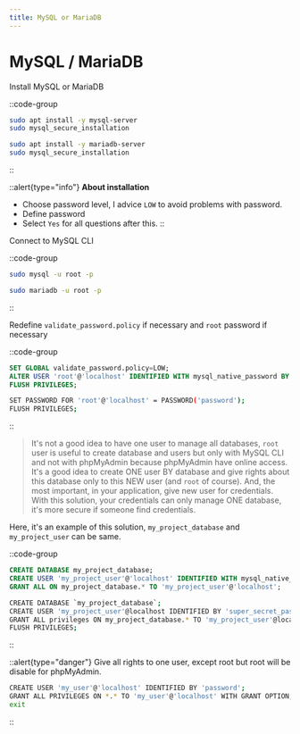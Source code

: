 ```yaml
---
title: MySQL or MariaDB
---
```


# MySQL / MariaDB

Install MySQL or MariaDB

::code-group
  ```bash [Ubuntu]
  sudo apt install -y mysql-server
  sudo mysql_secure_installation
  ```
  ```bash [Debian]
  sudo apt install -y mariadb-server
  sudo mysql_secure_installation
  ```
::

::alert{type="info"}
**About installation**
>
- Choose password level, I advice `LOW` to avoid problems with password.
- Define password
- Select `Yes` for all questions after this.
::

Connect to MySQL CLI

::code-group
  ```bash [Ubuntu]
  sudo mysql -u root -p
  ```
  ```bash [Debian]
  sudo mariadb -u root -p
  ```
::

Redefine `validate_password.policy` if necessary and `root` password if necessary

::code-group
  ```sql [mysql]
  SET GLOBAL validate_password.policy=LOW;
  ALTER USER 'root'@'localhost' IDENTIFIED WITH mysql_native_password BY 'super_secret_password';
  FLUSH PRIVILEGES;
  ```
  ```bash [mariadb]
  SET PASSWORD FOR 'root'@'localhost' = PASSWORD('password');
  FLUSH PRIVILEGES;
  ```
::

> It's not a good idea to have one user to manage all databases, `root` user is useful to create database and users but only with MySQL CLI and not with phpMyAdmin because phpMyAdmin have online access. It's a good idea to create ONE user BY database and give rights about this database only to this NEW user (and `root` of course). And, the most important, in your application, give new user for credentials. With this solution, your credentials can only manage ONE database, it's more secure if someone find credentials.

Here, it's an example of this solution, `my_project_database` and `my_project_user` can be same.

::code-group
  ```sql [mysql]
  CREATE DATABASE my_project_database;
  CREATE USER 'my_project_user'@'localhost' IDENTIFIED WITH mysql_native_password BY 'secret_password';
  GRANT ALL ON my_project_database.* TO 'my_project_user'@'localhost';
  ```
  ```bash [mariadb]
  CREATE DATABASE `my_project_database`;
  CREATE USER 'my_project_user'@localhost IDENTIFIED BY 'super_secret_password';
  GRANT ALL privileges ON my_project_database.* TO 'my_project_user'@localhost;
  FLUSH PRIVILEGES;
  ```
::

::alert{type="danger"}
Give all rights to one user, except root but root will be disable for phpMyAdmin.

```bash
CREATE USER 'my_user'@'localhost' IDENTIFIED BY 'password';
GRANT ALL PRIVILEGES ON *.* TO 'my_user'@'localhost' WITH GRANT OPTION;
exit
```
::
